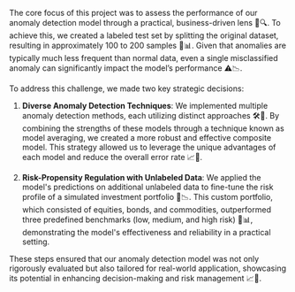 
The core focus of this project was to assess the performance of our anomaly detection model through a practical, business-driven lens 💼🔍. To achieve this, we created a labeled test set by splitting the original dataset, resulting in approximately 100 to 200 samples 🧪📊. Given that anomalies are typically much less frequent than normal data, even a single misclassified anomaly can significantly impact the model’s performance ⚠️📉.

To address this challenge, we made two key strategic decisions:

1. **Diverse Anomaly Detection Techniques**: We implemented multiple anomaly detection methods, each utilizing distinct approaches 🛠️🔬. By combining the strengths of these models through a technique known as model averaging, we created a more robust and effective composite model. This strategy allowed us to leverage the unique advantages of each model and reduce the overall error rate 📈🤝.

2. **Risk-Propensity Regulation with Unlabeled Data**: We applied the model's predictions on additional unlabeled data to fine-tune the risk profile of a simulated investment portfolio 🏦📉. This custom portfolio, which consisted of equities, bonds, and commodities, outperformed three predefined benchmarks (low, medium, and high risk) 🏅📊, demonstrating the model's effectiveness and reliability in a practical setting.

These steps ensured that our anomaly detection model was not only rigorously evaluated but also tailored for real-world application, showcasing its potential in enhancing decision-making and risk management 📈🚀.
